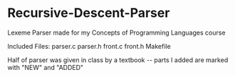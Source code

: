 # Recursive-Descent-Parser
Lexeme Parser made for my Concepts of Programming Languages course

Included Files:
parser.c
parser.h
front.c
front.h
Makefile

Half of parser was given in class by a textbook -- parts I added are marked with "NEW" and "ADDED"
